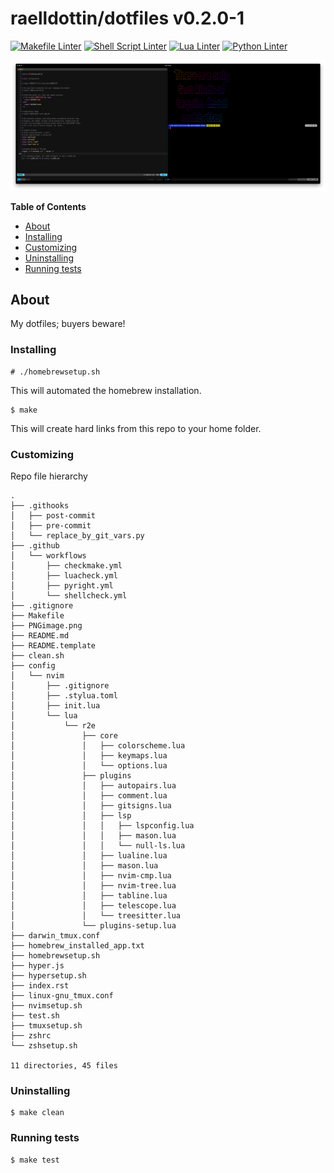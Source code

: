 <!---
This file is auto-generate by a github hook please modify README.template if you don't want to loose your work
-->
# raelldottin/dotfiles v0.2.0-1
[![Makefile Linter](https://github.com/raelldottin/dotfiles/actions/workflows/checkmake.yml/badge.svg)](https://github.com/raelldottin/dotfiles/actions/workflows/checkmake.yml)
[![Shell Script Linter](https://github.com/raelldottin/dotfiles/actions/workflows/shellcheck.yml/badge.svg)](https://github.com/raelldottin/dotfiles/actions/workflows/shellcheck.yml)
[![Lua Linter](https://github.com/raelldottin/dotfiles/actions/workflows/luacheck.yml/badge.svg)](https://github.com/raelldottin/dotfiles/actions/workflows/luacheck.yml)
[![Python Linter](https://github.com/raelldottin/dotfiles/actions/workflows/pyright.yml/badge.svg)](https://github.com/raelldottin/dotfiles/actions/workflows/pyright.yml)

[![ v0.2.0-1 ](https://github.com/raelldottin/dotfiles/blob/main/PNGimage.png)](https://github.com/raelldottin/dotfiles/blob/main/PNGimage.png)

**Table of Contents**

<!-- toc -->

- [About](#about)
- [Installing](#installing)
- [Customizing](#customizing)
- [Uninstalling](#uninstalling)
- [Running tests](#running-tests)

<!-- tocstop -->

## About

My dotfiles; buyers beware!

### Installing
```
# ./homebrewsetup.sh
```

This will automated the homebrew installation.

```
$ make
```

This will create hard links from this repo to your home folder.

### Customizing

Repo file hierarchy

```
.
├── .githooks
│   ├── post-commit
│   ├── pre-commit
│   └── replace_by_git_vars.py
├── .github
│   └── workflows
│       ├── checkmake.yml
│       ├── luacheck.yml
│       ├── pyright.yml
│       └── shellcheck.yml
├── .gitignore
├── Makefile
├── PNGimage.png
├── README.md
├── README.template
├── clean.sh
├── config
│   └── nvim
│       ├── .gitignore
│       ├── .stylua.toml
│       ├── init.lua
│       └── lua
│           └── r2e
│               ├── core
│               │   ├── colorscheme.lua
│               │   ├── keymaps.lua
│               │   └── options.lua
│               ├── plugins
│               │   ├── autopairs.lua
│               │   ├── comment.lua
│               │   ├── gitsigns.lua
│               │   ├── lsp
│               │   │   ├── lspconfig.lua
│               │   │   ├── mason.lua
│               │   │   └── null-ls.lua
│               │   ├── lualine.lua
│               │   ├── mason.lua
│               │   ├── nvim-cmp.lua
│               │   ├── nvim-tree.lua
│               │   ├── tabline.lua
│               │   ├── telescope.lua
│               │   └── treesitter.lua
│               └── plugins-setup.lua
├── darwin_tmux.conf
├── homebrew_installed_app.txt
├── homebrewsetup.sh
├── hyper.js
├── hypersetup.sh
├── index.rst
├── linux-gnu_tmux.conf
├── nvimsetup.sh
├── test.sh
├── tmuxsetup.sh
├── zshrc
└── zshsetup.sh

11 directories, 45 files
```

### Uninstalling

```
$ make clean
```

### Running tests

```
$ make test
```
